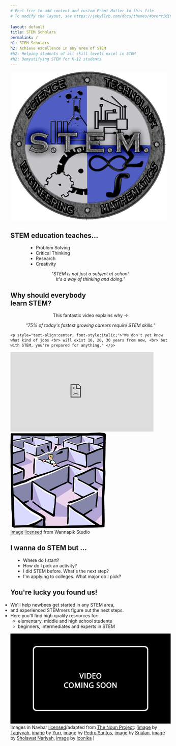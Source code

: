 ```yaml
---
# Feel free to add content and custom Front Matter to this file.
# To modify the layout, see https://jekyllrb.com/docs/themes/#overriding-theme-defaults

layout: default
title: STEM Scholars
permalink: /
h1: STEM Scholars
h2: Achieve excellence in any area of STEM
#h2: Helping students of all skill levels excel in STEM
#h2: Demystifying STEM for K-12 students
---
```

<section50>
  <img class="section50left" src="/images/stem/STEMlogo.png" alt="Our LOGO here">
  <div class="section50right">
    <h2>STEM education teaches...</h2> 
    <ul class="yes" style="padding-left:80px"> 
    <li>Problem Solving</li>
    <li>Critical Thinking</li>
    <li>Research</li>
    <li>Creativity</li>
    </ul>
    <div style="text-align:center; font-style:italic;">"STEM is not just a subject at school. <br> It's a way of thinking and doing." </div>
  </div>
</section50>

<section50>
  <div class="section50left">
    <h2>Why should everybody <br>learn STEM?</h2>
    <p style="text-align:center;">This fantastic video explains why &rarr;</p>
    <p style="text-align:center; font-style:italic;"> "75% of today's fastest growing careers require STEM skills."</p> 

    <p style="text-align:center; font-style:italic;">"We don't yet know what kind of jobs <br> will exist 10, 20, 30 years from now, <br> but with STEM, you're prepared for anything." </p>
  </div>
  <div class="section50right">
    <iframe src="https://www.youtube.com/embed/fH5iLx_jCUk" scrolling="no" allowfullscreen="" width="450" height="250" frameborder="0"><br/></iframe>
  </div>
</section50>

<section50>
  <div class="section50left">
  <img style="width:300px" src="/images/stem/Maze.png">
  <div class="license">
   <a href="https://www.wannapik.com/vectors/5479" target="_blank">Image</a>
      <a href="https://creativecommons.org/licenses/by/3.0/" target="_blank">licensed</a> from Wannapik Studio
  </div>
  </div>
  <div class="section50right">
    <h2>I wanna do STEM but ...</h2> 
    <ul class="disc" style="padding-left:40px"> 
    <li>Where do I start?</li>
    <li>How do I pick an activity?</li>
    <li>I did STEM before. What's the next step?</li>
    <li>I'm applying to colleges. What major do I pick?</li>
    </ul>
  </div>
</section50>

<section50>
  <div class="section50left">
    <h2>You're lucky you found us!</h2>   
    <ul class="aboutl1" style="padding-left:0px"> 
    <li>We'll help newbees get started in any STEM area,</li>
    <li>and experienced STEMmers figure out the next steps.</li>
    <li>Here you'll find high quality resources for: 
    <ul class="disc">
    <li>elementary, middle and high school students</li>
    <li>beginners, intermediates and experts in STEM</li>
    </ul></li>
    </ul>

  </div>
  <img class="section50right" src="/images/VideoComingSoon.jpg">
  <!--div class="section50right" style="padding-top: 50px;">
    <iframe src="https://www.youtube.com/embed/rmCfrV653Xo" scrolling="no" allowfullscreen="" width="450" height="250" frameborder="0"><br/></iframe>
  </div-->
</section50>

<div class="license">
    Images in Navbar
    <a href="https://creativecommons.org/licenses/by/3.0/" target="_blank"> licensed</a>/adapted from 
    <a href="https://thenounproject.com" target="_blank">The Noun Project</a>:
    (<a href="https://thenounproject.com/search/?q=home&i=2522597" target="_blank">image</a> 
     by <a href="https://thenounproject.com/taqiyyahmubassyaroh/" target="_blank">Taqiyyah</a>,
    <a href="https://thenounproject.com/search/?q=tech&i=1620592" target="_blank">image</a>
     by <a href="https://thenounproject.com/yurr/collection/water-authority/" target="_blank">Yurr</a>,
    <a href="https://thenounproject.com/search/?q=gear&i=1030299" target="_blank">image</a>
    by <a href="https://thenounproject.com/pedrosantospt3/" target="_blank">Pedro Santos</a>,
    <a href="https://thenounproject.com/search/?q=pie+chart&i=2784961" target="_blank">image</a>
    by <a href="https://thenounproject.com/sriulan711/" target="_blank">Sriulan</a>,
    <a href="https://thenounproject.com/search/?q=graph&i=2713703" target="_blank">image</a>
    by <a href="https://thenounproject.com/sholawatnariyah12/" target="_blank">Sholawat Nariyah</a>,
    <a href="https://thenounproject.com/term/career-advancement/1267925/" target="_blank">image</a>
     by <a href="https://thenounproject.com/iconika/" target="_blank">Iconika</a>  
    )  <br> <br>
  </div>